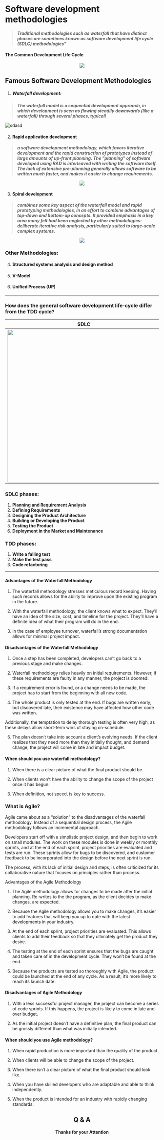 # Software development methodologies

  > #### _Traditional methodologies such as waterfall that have distinct phases are sometimes known as software development life cycle (SDLC) methodologies"_

  #### The Common Development Life Cycle
  <center><img  src="https://s-media-cache-ak0.pinimg.com/736x/a4/81/9e/a4819e8d8fb36a859be07709b149a961--systems-development-life-cycle-web-development.jpg"  /></center>

  ## Famous Software Development Methodologies
1. ##### Waterfall development:
  > _**The waterfall model is a sequential development approach, in which development is seen as flowing steadily downwards (like a waterfall) through several phases, typicall**_

  ![sdasd](https://upload.wikimedia.org/wikipedia/commons/thumb/e/e2/Waterfall_model.svg/800px-Waterfall_model.svg.png)

2. #### Rapid application development
  > _**a software development methodology, which favors iterative development and the rapid construction of prototypes instead of large amounts of up-front planning. The "planning" of software developed using RAD is interleaved with writing the software itself. The lack of extensive pre-planning generally allows software to be written much faster, and makes it easier to change requirements.**_

  <center><img  src="https://upload.wikimedia.org/wikipedia/commons/5/5f/RADModel.JPG"/></center>

3. #### Spiral development
  > _**combines some key aspect of the waterfall model and rapid prototyping methodologies, in an effort to combine advantages of top-down and bottom-up concepts. It provided emphasis in a key area many felt had been neglected by other methodologies: deliberate iterative risk analysis, particularly suited to large-scale complex systems.**_

<center><img  src="https://upload.wikimedia.org/wikipedia/commons/thumb/e/ec/Spiral_model_%28Boehm%2C_1988%29.svg/600px-Spiral_model_%28Boehm%2C_1988%29.svg.png"/></center>

  ### Other Methodologies:
4. #### Structured systems analysis and design method
5. #### V-Model
6. #### Unified Process (UP)


---------------------
### How does the general software development life-cycle differ from the TDD cycle?

 **SDLC** |  **TDD**
------------ | -------------
 <img src="https://www.tutorialspoint.com/sdlc/images/sdlc_stages.jpg" width="500px" hight="700px"/>| <img src="https://user-images.githubusercontent.com/9408641/27683709-e1c5e8c0-5cbe-11e7-99a4-215a5dae63f1.png" width="500px" hight="700px"/>
 ### SDLC phases:
 1. **Planning and Requirement Analysis**
 2. **Defining Requirements**
 3. **Designing the Product Architecture**
 4. **Building or Developing the Product**
 5. **Testing the Product**
 6. **Deployment in the Market and Maintenance**

### TDD phases:
1. **Write a falling test**
2. **Make the test pass**
3. **Code refactoring**

-----------------------

[](http://ekiy5aot90-flywheel.netdna-ssl.com/wp-content/uploads/2013/07/segue-blog-waterfall-vs-agile-which-is-right-development-methodology-for-your-project.png)

<!-- ### Much like construction and manufacturing workflows, waterfall methodology is a sequential design process. This means that as each of the eight stages (conception, initiation, analysis, design, construction, testing, implementation, and maintenance) are completed, the developers move on to the next step.

As this process is sequential, once a step has been completed, developers can’t go back to a previous step – not without scratching the whole project and starting from the beginning. There’s no room for change or error, so a project outcome and an extensive plan must be set in the beginning and then followed carefully.-->


#### Advantages of the Waterfall Methodology
1. The waterfall methodology stresses meticulous record keeping. Having such records allows for the ability to improve upon the existing program in the future.

2. With the waterfall methodology, the client knows what to expect. They’ll have an idea of the size, cost, and timeline for the project. They’ll have a definite idea of what their program will do in the end.

3. In the case of employee turnover, waterfall’s strong documentation allows for minimal project impact.





#### Disadvantages of the Waterfall Methodology
1. Once a step has been completed, developers can’t go back to a previous stage and make changes.

2. Waterfall methodology relies heavily on initial requirements. However, if these requirements are faulty in any manner, the project is doomed.

3. If a requirement error is found, or a change needs to be made, the project has to start from the beginning with all new code.

4. The whole product is only tested at the end. If bugs are written early, but discovered late, their existence may have affected how other code was written.

Additionally, the temptation to delay thorough testing is often very high, as these delays allow short-term wins of staying on-schedule.

5. The plan doesn’t take into account a client’s evolving needs. If the client realizes that they need more than they initially thought, and demand change, the project will come in late and impact budget.





#### When should you use waterfall methodology?
1. When there is a clear picture of what the final product should be.

2. When clients won’t have the ability to change the scope of the project once it has begun.

3. When definition, not speed, is key to success.




### What is Agile?
Agile came about as a “solution” to the disadvantages of the waterfall methodology. Instead of a sequential design process, the Agile methodology follows an incremental approach.

Developers start off with a simplistic project design, and then begin to work on small modules. The work on these modules is done in weekly or monthly sprints, and at the end of each sprint, project priorities are evaluated and tests are run. These sprints allow for bugs to be discovered, and customer feedback to be incorporated into the design before the next sprint is run.

The process, with its lack of initial design and steps, is often criticized for its collaborative nature that focuses on principles rather than process.


Advantages of the Agile Methodology
1. The Agile methodology allows for changes to be made after the initial planning. Re-writes to the the program, as the client decides to make changes, are expected.

2. Because the Agile methodology allows you to make changes, it’s easier to add features that will keep you up to date with the latest developments in your industry.

3. At the end of each sprint, project priorities are evaluated. This allows clients to add their feedback so that they ultimately get the product they desire.

4. The testing at the end of each sprint ensures that the bugs are caught and taken care of in the development cycle. They won’t be found at the end.

5. Because the products are tested so thoroughly with Agile, the product could be launched at the end of any cycle. As a result, it’s more likely to reach its launch date.





#### Disadvantages of Agile Methodology
1. With a less successful project manager, the project can become a series of code sprints. If this happens, the project is likely to come in late and over budget.

2. As the initial project doesn’t have a definitive plan, the final product can be grossly different than what was initially intended.





#### When should you use Agile methodology?
1. When rapid production is more important than the quality of the product.

2. When clients will be able to change the scope of the project.

3. When there isn’t a clear picture of what the final product should look like.

4. When you have skilled developers who are adaptable and able to think independently.

5. When the product is intended for an industry with rapidly changing standards.

[](http://ekiy5aot90-flywheel.netdna-ssl.com/wp-content/uploads/2013/07/agile-segue.jpg)
----------------------
 ##  <center> Q & A  </center>

 ####  <center>Thanks for your Attention </center>

